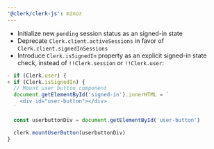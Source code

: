 ```yaml
---
'@clerk/clerk-js': minor
---
```


- Initialize new `pending` session status as an signed-in state
- Deprecate `Clerk.client.activeSessions` in favor of `Clerk.client.signedInSessions`
- Introduce `Clerk.isSignedIn` property as an explicit signed-in state check, instead of `!!Clerk.session` or `!!Clerk.user`:

```ts
- if (Clerk.user) {
+ if (Clerk.isSignedIn) {
  // Mount user button component
  document.getElementById('signed-in').innerHTML = `
    <div id="user-button"></div>
  `

  const userbuttonDiv = document.getElementById('user-button')

  clerk.mountUserButton(userbuttonDiv)
}
